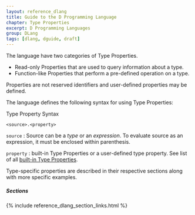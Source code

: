 ```yaml
---
layout: reference_dlang
title: Guide to the D Programming Language
chapter: Type Properties
excerpt: D Programming Languages
group: DLang
tags: [dlang, dguide, draft]
---
```


The language have two categories of Type Properties.

* Read-only Properties that are used to query information about a type.
* Function-like Properties that perform a pre-defined operation on a type.

Properties are not reserved identifiers and user-defined properties may be defined.

The language defines the following syntax for using Type Properties:

<div markdown='1' class='syntax'>

Type Property Syntax

    <source>.<property>

`source`
: Source can be a _type_ or an _expression_.
  To evaluate source as an expression, it must be enclosed within parenthesis.

`property`
: built-in Type Properties or a user-defined type property.
  See list of all [built-in Type Properties](/dlang-guide/properties/alphabetical.html).

</div>


Type-specific properties are described in their respective sections along with more specific examples.

##### Sections
{% include reference_dlang_section_links.html %}
